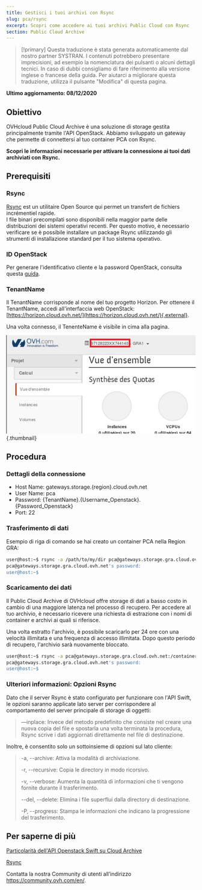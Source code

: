 ```yaml
---
title: Gestisci i tuoi archivi con Rsync
slug: pca/rsync
excerpt: Scopri come accedere ai tuoi archivi Public Cloud con Rsync
section: Public Cloud Archive
---
```


> [!primary]
> Questa traduzione è stata generata automaticamente dal nostro partner SYSTRAN. I contenuti potrebbero presentare imprecisioni, ad esempio la nomenclatura dei pulsanti o alcuni dettagli tecnici. In caso di dubbi consigliamo di fare riferimento alla versione inglese o francese della guida. Per aiutarci a migliorare questa traduzione, utilizza il pulsante "Modifica" di questa pagina.
>

**Ultimo aggiornamento: 08/12/2020**

## Obiettivo

OVHcloud Public Cloud Archive è una soluzione di storage gestita principalmente tramite l'API OpenStack. Abbiamo sviluppato un gateway che permette di connettersi al tuo container PCA con Rsync.

**Scopri le informazioni necessarie per attivare la connessione ai tuoi dati archiviati con Rsync.**

## Prerequisiti

### Rsync

[Rsync](https://rsync.samba.org/) est un utilitaire Open Source qui permet un transfert de fichiers incrémentiel rapide.<br>
I file binari precompilati sono disponibili nella maggior parte delle distribuzioni dei sistemi operativi recenti. Per questo motivo, è necessario verificare se è possibile installare un package Rsync utilizzando gli strumenti di installazione standard per il tuo sistema operativo.

### ID OpenStack

Per generare l'identificativo cliente e la password OpenStack, consulta questa [guida](../../../public-cloud/crea_un_utente_per_accedere_a_horizon/).

### TenantName

Il TenantName corrisponde al nome del tuo progetto Horizon. Per ottenere il TenantName, accedi all'interfaccia web OpenStack: [https://horizon.cloud.ovh.net/](https://horizon.cloud.ovh.net/){.external}.

Una volta connesso, il TenenteName è visibile in cima alla pagina.

![horizon](images/image1.png){.thumbnail}

## Procedura

### Dettagli della connessione

- Host Name: gateways.storage.{region}.cloud.ovh.net
- User Name: pca
- Password: {TenantName}.{Username_Openstack}.{Password_Openstack}
- Port: 22

### Trasferimento di dati

Esempio di riga di comando se hai creato un container PCA nella Region GRA:

```bash
user@host:~$ rsync -a /path/to/my/dir pca@gateways.storage.gra.cloud.ovh.net:/container
pca@gateways.storage.gra.cloud.ovh.net's password:
user@host:~$
```

### Scaricamento dei dati

Il Public Cloud Archive di OVHcloud offre storage di dati a basso costo in cambio di una maggiore latenza nel processo di recupero. Per accedere al tuo archivio, è necessario ricevere una richiesta di estrazione con i nomi di container e archivi ai quali si riferisce.

Una volta estratto l'archivio, è possibile scaricarlo per 24 ore con una velocità illimitata e una frequenza di accesso illimitata. Dopo questo periodo di recupero, l'archivio sarà nuovamente bloccato.

```bash
user@host:~$ rsync -a pca@gateways.storage.gra.cloud.ovh.net:/container
pca@gateways.storage.gra.cloud.ovh.net's password:
user@host:~$
```

### Ulteriori informazioni: Opzioni Rsync

Dato che il server Rsync è stato configurato per funzionare con l'API Swift, le opzioni saranno applicate lato server per corrispondere al comportamento del server principale di storage di oggetti:

> —inplace: Invece del metodo predefinito che consiste nel creare una nuova copia del file e spostarla una volta terminata la procedura, Rsync scrive i dati aggiornati direttamente nel file di destinazione.
>

Inoltre, è consentito solo un sottoinsieme di opzioni sul lato cliente:

> -a, --archive: Attiva la modalità di archiviazione.
>
> -r, --recursive: Copia le directory in modo ricorsivo.
>
> -v, --verbose: Aumenta la quantità di informazioni che ti vengono fornite durante il trasferimento.
>
> --del, --delete: Elimina i file superflui dalla directory di destinazione.
>
> -P, --progress: Stampa le informazioni che indicano la progressione del trasferimento.


## Per saperne di più

[Particolarità dell'API Openstack Swift su Cloud Archive](https://docs.ovh.com/gb/en/storage/pca/api/)

[Rsync](https://linux.die.net/man/1/rsync)

Contatta la nostra Community di utenti all’indirizzo <https://community.ovh.com/en/>.
